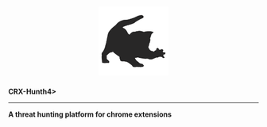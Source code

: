 <p align="center">
  <img alt="CRX Hunt" src="https://github.com/colincowie/CRX-Hunt/raw/master/static/logo.png" height="140" />
  <h4>CRX-Hunt</>h4>
</p>
<hr>

A threat hunting platform for chrome extensions
